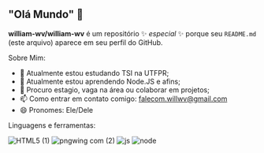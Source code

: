 ## "Olá Mundo" 👋


**william-wv/william-wv** é um repositório ✨ _especial_ ✨ porque seu `README.md` (este arquivo) aparece em seu perfil do GitHub.

Sobre Mim:

- 🔭 Atualmente estou estudando TSI na UTFPR;
- 🌱 Atualmente estou aprendendo Node.JS e afins;
- 👯 Procuro estagio, vaga na área ou colaborar em projetos;
- 📫 Como entrar em contato comigo: falecom.willwv@gmail.com
- 😄 Pronomes: Ele/Dele

Linguagens e ferramentas:
  

  ![HTML5 (1)](https://github.com/user-attachments/assets/0ac0173f-2617-48c0-9451-03256252e25f)
  ![pngwing com (2)](https://github.com/user-attachments/assets/2148e383-365f-418c-83d9-f5679621f943)
  ![js](https://github.com/user-attachments/assets/5f206e3b-12a3-477f-8374-dfcec2b05d16)
  ![node](https://github.com/user-attachments/assets/597e311a-7910-4a76-b423-4b57a657631c)



